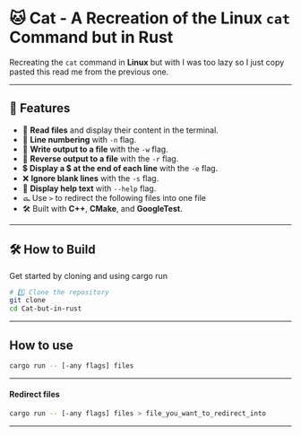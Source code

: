 # 🐱 Cat - A Recreation of the Linux `cat` Command but in Rust

Recreating the `cat` command in **Linux** but with I was too lazy so I just copy pasted this read me from the previous one.

---

## 🚀 Features
- 📖 **Read files** and display their content in the terminal.
- 🔢 **Line numbering** with `-n` flag.
- 📝 **Write output to a file** with the `-w` flag.
- 🔄 **Reverse output to a file** with the `-r` flag.
- 💲 **Display a $ at the end of each line** with the `-e` flag.
- ❌ **Ignore blank lines** with the `-s` flag.
- 🙏 **Display help text** with `--help` flag.
- ௷ Use `>` to redirect the following files into one file
- 🛠️ Built with **C++**, **CMake**, and **GoogleTest**.

---

## 🛠️ How to Build
Get started by cloning and using cargo run

```sh
# 1️⃣ Clone the repository
git clone 
cd Cat-but-in-rust

```
---

## How to use
```sh
cargo run -- [-any flags] files
```
---

#### Redirect files
```sh
cargo run -- [-any flags] files > file_you_want_to_redirect_into
```
---
